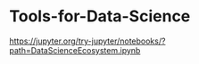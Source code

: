# Tools-for-Data-Science

https://jupyter.org/try-jupyter/notebooks/?path=DataScienceEcosystem.ipynb

